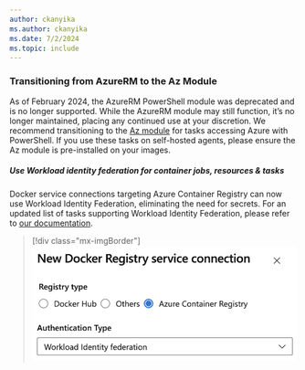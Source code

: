 ```yaml
---
author: ckanyika
ms.author: ckanyika
ms.date: 7/2/2024
ms.topic: include
---
```


### Transitioning from AzureRM to the Az Module

As of February 2024, the AzureRM PowerShell module was deprecated and is no longer supported. While the AzureRM module may still function, it’s no longer maintained, placing any continued use at your discretion. We recommend transitioning to the [Az module](https://learn.microsoft.com/en-us/powershell/azure/migrate-from-azurerm-to-az?view=azps-12.0.0) for tasks accessing Azure with PowerShell. If you use these tasks on self-hosted agents, please ensure the Az module is pre-installed on your images.

##### Use Workload identity federation for container jobs, resources & tasks

Docker service connections targeting Azure Container Registry can now use Workload Identity Federation, eliminating the need for secrets. For an updated list of tasks supporting Workload Identity Federation, please refer to [our documentation](https://aka.ms/azdo-rm-workload-identity-tasks).

> [!div class="mx-imgBorder"]
> ![Screenshot of oidc collaboration.](../../media/241-pipelines-01.png "Screenshot of oidc collaboration")
